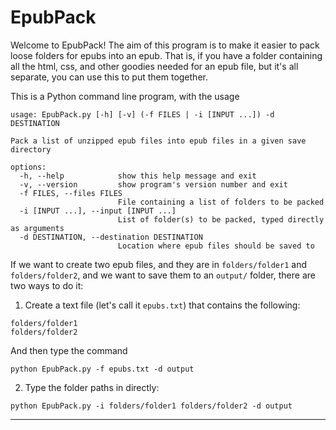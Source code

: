 # EpubPack

Welcome to EpubPack!
The aim of this program is to make it easier to pack
loose folders for epubs into an epub.
That is, if you have a folder containing all
the html, css, and other goodies needed for an epub file,
but it's all separate, you can use this to put them together.

This is a Python command line program, with the usage

```text
usage: EpubPack.py [-h] [-v] (-f FILES | -i [INPUT ...]) -d DESTINATION

Pack a list of unzipped epub files into epub files in a given save directory

options:
  -h, --help            show this help message and exit
  -v, --version         show program's version number and exit
  -f FILES, --files FILES
                        File containing a list of folders to be packed
  -i [INPUT ...], --input [INPUT ...]
                        List of folder(s) to be packed, typed directly as arguments
  -d DESTINATION, --destination DESTINATION
                        Location where epub files should be saved to
```

If we want to create two epub files, and they are in `folders/folder1` and `folders/folder2`,
and we want to save them to an `output/` folder, there are two ways to do it:

1. Create a text file (let's call it `epubs.txt`) that contains the following:

  ```text
  folders/folder1
  folders/folder2
  ```

  And then type the command

  ```shell
  python EpubPack.py -f epubs.txt -d output
  ```

2. Type the folder paths in directly:

  ```shell
  python EpubPack.py -i folders/folder1 folders/folder2 -d output
  ```

---
